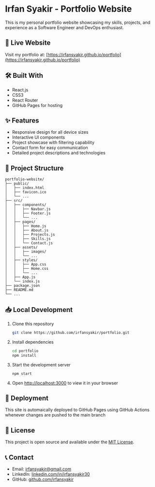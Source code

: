 # Irfan Syakir - Portfolio Website

This is my personal portfolio website showcasing my skills, projects, and experience as a Software Engineer and DevOps enthusiast.

## 🚀 Live Website

Visit my portfolio at: [https://irfansyakir.github.io/portfolio](https://irfansyakir.github.io/portfolio)

## 🛠️ Built With

- React.js
- CSS3
- React Router
- GitHub Pages for hosting

## ✨ Features

- Responsive design for all device sizes
- Interactive UI components
- Project showcase with filtering capability
- Contact form for easy communication
- Detailed project descriptions and technologies


## 🧰 Project Structure

```
portfolio-website/
├── public/
│   ├── index.html
│   ├── favicon.ico
│   └── ...
├── src/
│   ├── components/
│   │   ├── Navbar.js
│   │   ├── Footer.js
│   │   └── ...
│   ├── pages/
│   │   ├── Home.js
│   │   ├── About.js
│   │   ├── Projects.js
│   │   ├── Skills.js
│   │   └── Contact.js
│   ├── assets/
│   │   ├── images/
│   │   └── ...
│   ├── styles/
│   │   ├── App.css
│   │   ├── Home.css
│   │   └── ...
│   ├── App.js
│   └── index.js
├── package.json
├── README.md
└── ...
```

## 📥 Local Development

1. Clone this repository
   ```bash
   git clone https://github.com/irfansyakir/portfolio.git
   ```

2. Install dependencies
   ```bash
   cd portfolio
   npm install
   ```

3. Start the development server
   ```bash
   npm start
   ```

4. Open [http://localhost:3000](http://localhost:3000) to view it in your browser

## 🚢 Deployment

This site is automaically deployed to GitHub Pages using GitHub Actions whenever changes are pushed to the main branch



## 📝 License

This project is open source and available under the [MIT License](LICENSE).

## 📞 Contact

- Email: irfansyakir@gmail.com
- LinkedIn: [linkedin.com/in/irfansyakir30](https://linkedin.com/in/irfansyakir30)
- GitHub: [github.com/irfansyakir](https://github.com/irfansyakir)
